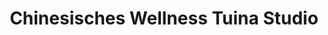---
title: "Chinesisches Wellness Tuina Studio"
url: /wilkau-hasslau/chinesisches-wellness-tuina-studio/
shop: Massage
---